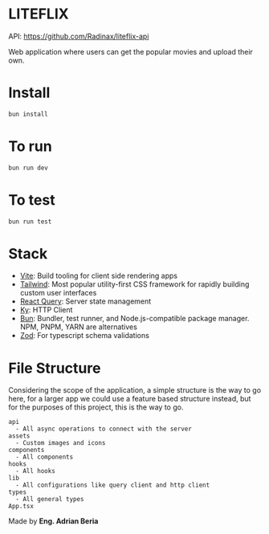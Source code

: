 # LITEFLIX

API: https://github.com/Radinax/liteflix-api

Web application where users can get the popular movies and upload their own.

# Install

```bash
bun install
```

# To run

```bash
bun run dev
```

# To test

```bash
bun run test
```

# Stack

- [Vite](https://github.com/vitejs/vite): Build tooling for client side rendering apps
- [Tailwind](https://github.com/tailwindlabs/tailwindcss): Most popular utility-first CSS framework for rapidly building custom user interfaces
- [React Query](https://tanstack.com/query/latest): Server state management
- [Ky](https://www.npmjs.com/package/ky): HTTP Client
- [Bun](https://bun.sh/): Bundler, test runner, and Node.js-compatible package manager. NPM, PNPM, YARN are alternatives
- [Zod](https://github.com/colinhacks/zod): For typescript schema validations

# File Structure

Considering the scope of the application, a simple structure is the way to go here, for a larger app we could use a feature based structure instead, but for the purposes of this project, this is the way to go.

```
api
  - All async operations to connect with the server
assets
  - Custom images and icons
components
  - All components
hooks
  - All hooks
lib
  - All configurations like query client and http client
types
  - All general types
App.tsx
```

Made by **Eng. Adrian Beria**
